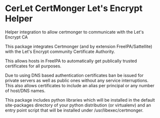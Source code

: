 # CerLet CertMonger Let's Encrypt Helper
Helper integration to allow certmonger to communicate with the Let's Encrypt CA

This package integrates Certmonger (and by extension FreeIPA/Sattellite) with
the Let's Encrypt community Certificate Authority.

This allows hosts in FreeIPA to automatically get publically trusted certificates
for all purposes.

Due to using DNS based authentication certificates ban be issued for private
servers as well as public ones without any service interruptions. This also
allows certificates to include an alias per principal or any number of host/DNS
names.

This package includes python libraries which will be installed in the default
site-packages directory of your python distribution (or virtualenv) and an entry
point script that will be installed under /usr/libexec/certmonger.
